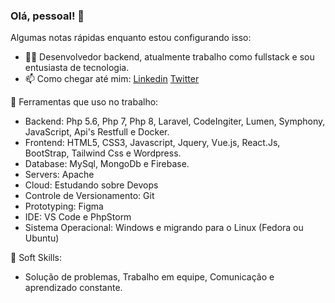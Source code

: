 ### Olá, pessoal! 👋

Algumas notas rápidas enquanto estou configurando isso:

- 👨‍💻 Desenvolvedor backend, atualmente trabalho como fullstack e sou entusiasta de tecnologia.
- 📫 Como chegar até mim: <a href="https://www.linkedin.com/in/guilherme-soares-0842a9183/">Linkedin</a> <a href="https://x.com/GuilhermeSS009" > Twitter </a>

🔨 Ferramentas que uso no trabalho:

- Backend: Php 5.6, Php 7, Php 8, Laravel, CodeIngiter, Lumen, Symphony, JavaScript, Api's Restfull e Docker.
- Frontend: HTML5, CSS3, Javascript, Jquery, Vue.js, React.Js, BootStrap, Tailwind Css e Wordpress.
- Database: MySql, MongoDb e Firebase.
- Servers: Apache
- Cloud: Estudando sobre Devops
- Controle de Versionamento: Git
- Prototyping: Figma
- IDE: VS Code e PhpStorm
- Sistema Operacional: Windows e migrando para o Linux (Fedora ou Ubuntu)

🤵 Soft Skills:

- Solução de problemas, Trabalho em equipe, Comunicação e aprendizado constante. 
